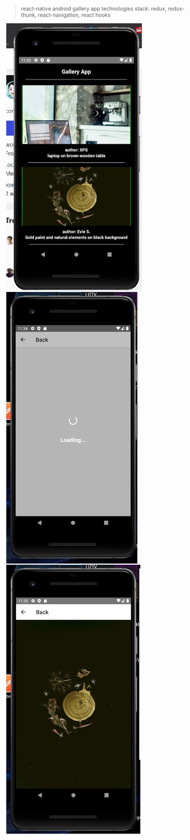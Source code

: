 >react-native android gallery app
technologies stack: redux, redux-thunk, react-navigation, react hooks

![Alt text](/images/screen1.JPG?raw=true "img")
![Alt text](/images/screen2.JPG?raw=true "img")
![Alt text](/images/screen3.JPG?raw=true "img")